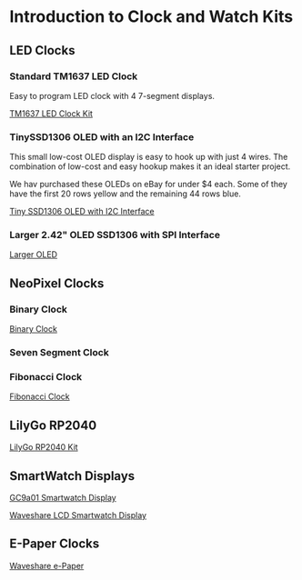 # Introduction to Clock and Watch Kits

## LED Clocks

### Standard TM1637 LED Clock

Easy to program LED clock with 4 7-segment displays.

[TM1637 LED Clock Kit](./tm1637/index.md)

### TinySSD1306 OLED with an I2C Interface

This small low-cost OLED display is easy to hook up with just 4 wires.
The combination of low-cost and easy hookup makes it an ideal
starter project.

We hav purchased these OLEDs on eBay for under $4 each.  Some of
they have the first 20 rows yellow and the remaining 44 rows blue.

[Tiny SSD1306 OLED with I2C Interface](./ssd1306-i2c/index.md)

### Larger 2.42" OLED SSD1306 with SPI Interface

[Larger OLED](./oled-large/index.md)

## NeoPixel Clocks

### Binary Clock

[Binary Clock](./neopixel/binary-clock/index.md)

### Seven Segment Clock

[](./neopixel/seven-segment-clock/index.md)

### Fibonacci Clock

[Fibonacci Clock](./neopixel/fibonacci-clock/index.md)


## LilyGo RP2040

[LilyGo RP2040 Kit](./lilygo/index.md)

## SmartWatch Displays

[GC9a01 Smartwatch Display](./gc9a01/index.md)

[Waveshare LCD Smartwatch Display](./waveshare-lcd/index.md)

## E-Paper Clocks

[Waveshare e-Paper](./e-ink/index.md)

